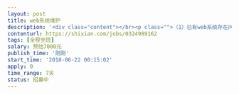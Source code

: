 ```yaml
---                
layout: post       
title: web系统维护           
description: '<div class="content"></br><p class="">（1）已有web系统存在问题，需要完善；</br><br/>（2）系统设计文档不全，需要分析已有程序，进行系统问题修复。</br><br/>（3）需要人员驻场研发，需求时间一周。如果水平高，可兼职，晚上到现场完成开发工作也可以，算工时费用。</p></br></div>'     
contenturl: https://shixian.com/jobs/0324989162      
tags: [全程坐班]            
salary: 预估7000元          
publish_time: '刚刚'         
start_time: '2018-06-22 00:15:02'           
apply: 0                   
time_range: 7天              
status: 招募中                  
---                 
```

